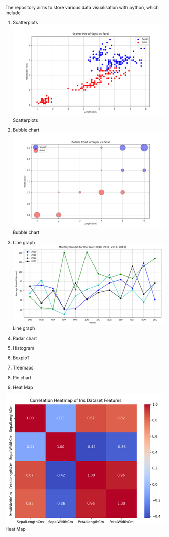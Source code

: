 The repository aims to store various data visualisation with python, which include

01.	Scatterplots	
<img src = 'Scatter of Iris Features.png'>Scatterplots<img>

02.	Bubble chart
<img src = 'Bubble Chart of Iris Features.png'>Bubble chart<img>

03.	Line graph
<img src = 'Line Graph of Rainfall In UK.png'>Line graph<img>

04.	Radar chart

05.	Histogram

06.	BoxploT

07.	Treemaps

08.	Pie chart

09. Heat Map

<img src = 'Heat Map of Iris Features.png'>Heat Map<img>
